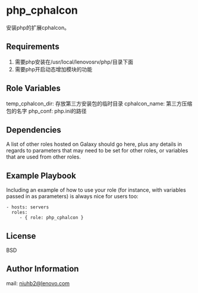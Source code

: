 php_cphalcon
=========

安装php的扩展cphalcon。

Requirements
------------

1. 需要php安装在/usr/local/lenovosrv/php/目录下面
2. 需要php开启动态增加模块的功能

Role Variables
--------------

temp_cphalcon_dir: 存放第三方安装包的临时目录
cphalcon_name: 第三方压缩包的名字
php_conf: php.ini的路径

Dependencies
------------

A list of other roles hosted on Galaxy should go here, plus any details in regards to parameters that may need to be set for other roles, or variables that are used from other roles.

Example Playbook
----------------

Including an example of how to use your role (for instance, with variables passed in as parameters) is always nice for users too:

    - hosts: servers
      roles:
         - { role: php_cphalcon }

License
-------

BSD

Author Information
------------------

mail: niuhb2@lenovo.com
